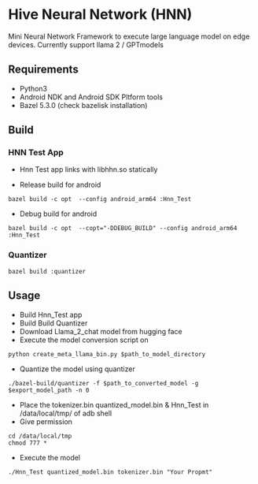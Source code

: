 # Hive Neural Network (HNN)
Mini Neural Network Framework to execute large language model on edge devices. Currently support llama 2 / GPTmodels
## Requirements
* Python3
* Android NDK and Android SDK Pltform tools
* Bazel 5.3.0 (check bazelisk installation)

## Build

### HNN Test App
* Hnn Test app links with libhhn.so statically 
- Release build for android
```
bazel build -c opt  --config android_arm64 :Hnn_Test
```
- Debug build for android
```
bazel build -c opt  --copt="-DDEBUG_BUILD" --config android_arm64 :Hnn_Test
```

### Quantizer
```
bazel build :quantizer
```

## Usage
* Build Hnn_Test app
* Build Build Quantizer
* Download Llama_2_chat model from hugging face
* Execute the model conversion script on 
```
python create_meta_llama_bin.py $path_to_model_directory
```
* Quantize the model using quantizer
```
./bazel-build/quantizer -f $path_to_converted_model -g $export_model_path -n 0
```
* Place the tokenizer.bin quantized_model.bin & Hnn_Test in /data/local/tmp/ of adb shell
* Give permission
```
cd /data/local/tmp
chmod 777 *
```
* Execute the model
```
./Hnn_Test quantized_model.bin tokenizer.bin "Your Propmt"
```

